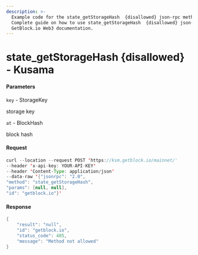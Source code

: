 ```yaml
---
description: >-
  Example code for the state_getStorageHash  {disallowed} json-rpc method.
  Сomplete guide on how to use state_getStorageHash  {disallowed} json-rpc in
  GetBlock.io Web3 documentation.
---
```


# state\_getStorageHash {disallowed} - Kusama

#### Parameters

`key` - StorageKey

storage key

`at` - BlockHash

block hash

#### Request

```java
curl --location --request POST 'https://ksm.getblock.io/mainnet/' 
--header 'x-api-key: YOUR-API-KEY' 
--header 'Content-Type: application/json' 
--data-raw '{"jsonrpc": "2.0",
"method": "state_getStorageHash",
"params": [null, null],
"id": "getblock.io"}'
```

#### Response

```java
{
    "result": "null",
    "id": "getblock.io",
    "status_code": 405,
    "message": "Method not allowed"
}
```
